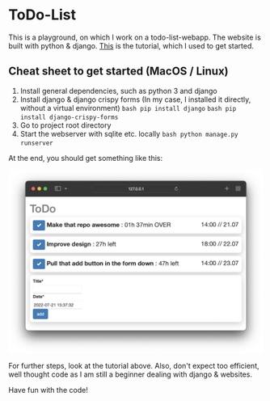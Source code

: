 # ToDo-List

This is a playground, on which I work on a todo-list-webapp.
The website is built with python &amp; django. [This](https://www.geeksforgeeks.org/python-todo-webapp-using-django/) is the tutorial, which I used to get started.

## Cheat sheet to get started (MacOS / Linux)

1. Install general dependencies, such as python 3 and django
2. Install django & django crispy forms (In my case, I installed it directly, without a virtual environment)
   `bash pip install django`
   `bash pip install django-crispy-forms`
3. Go to project root directory
4. Start the webserver with sqlite etc. locally
   `bash python manage.py runserver`

At the end, you should get something like this:

<img title="Example" alt="example image" src="./example.png">

For further steps, look at the tutorial above. Also, don't expect too efficient, well thought code as I am still a beginner dealing with django & websites.

Have fun with the code!
